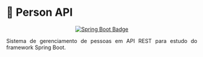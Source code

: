 # 👥 Person API

<p align="center">
  <a href="https://spring.io/projects/spring-boot">
    <img src="https://img.shields.io/badge/Spring Boot-777BB4?style=for-the-badge&logo=Spring Boot&logoColor=white" title="Spring Boot" alt="Spring Boot Badge" />
  </a>
</p>

<p align="justify">
  Sistema de gerenciamento de pessoas em API REST para estudo do framework Spring Boot.
</p>
